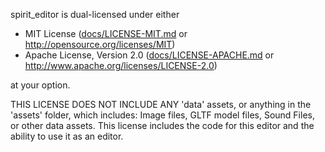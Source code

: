 spirit_editor is dual-licensed under either

* MIT License ([docs/LICENSE-MIT.md](docs/LICENSE-MIT.md) or http://opensource.org/licenses/MIT)
* Apache License, Version 2.0 ([docs/LICENSE-APACHE.md](docs/LICENSE-APACHE.md) or http://www.apache.org/licenses/LICENSE-2.0)

at your option.


THIS LICENSE DOES NOT INCLUDE ANY 'data' assets, or anything in the 'assets' folder, which includes:  Image files, GLTF model files, Sound Files, or other data assets.  This license includes the code for this editor and the ability to use it as an editor.  
